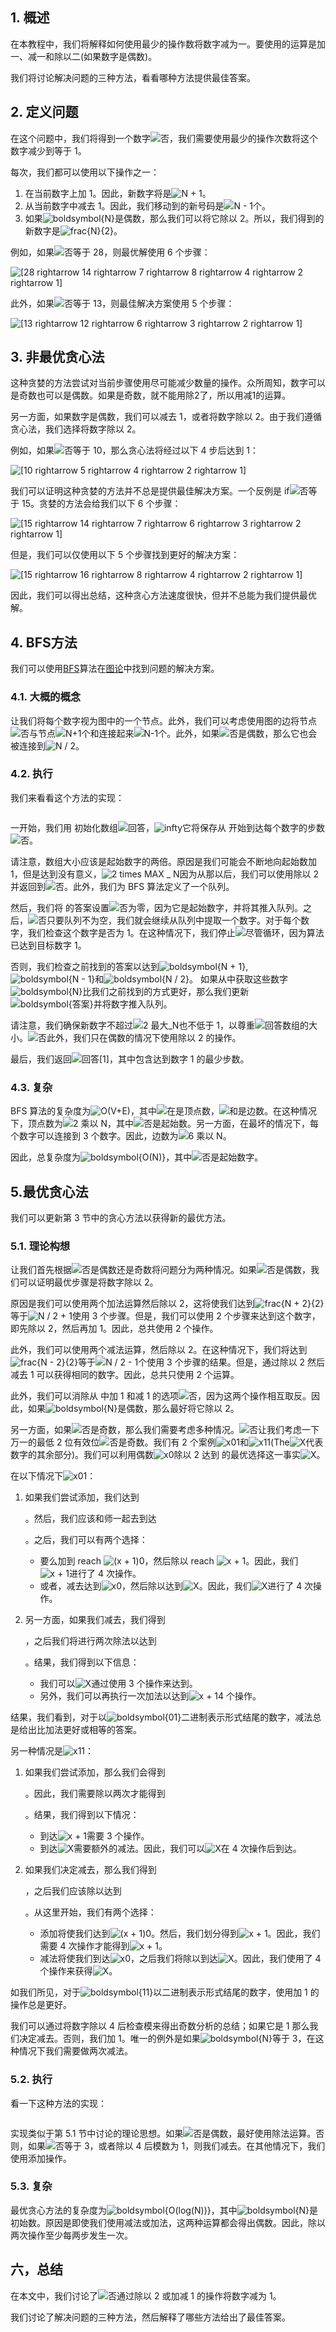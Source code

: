## 1. 概述

在本教程中，我们将解释如何使用最少的操作数将数字减为一。要使用的运算是加一、减一和除以二(如果数字是偶数)。

我们将讨论解决问题的三种方法，看看哪种方法提供最佳答案。

## 2. 定义问题

在这个问题中，我们将得到一个数字![否](https://www.baeldung.com/wp-content/ql-cache/quicklatex.com-7354bae77b50b7d1faed3e8ea7a3511a_l3.svg)，我们需要使用最少的操作次数将这个数字减少到等于 1。

每次，我们都可以使用以下操作之一：

1.  在当前数字上加 1。因此，新数字将是![N + 1](https://www.baeldung.com/wp-content/ql-cache/quicklatex.com-427345a37b0fbc5f2bed64ffbb793bea_l3.svg)。
2.  从当前数字中减去 1。因此，我们移动到的新号码是![N - 1个](https://www.baeldung.com/wp-content/ql-cache/quicklatex.com-1b5ded67e99899d73fd80771b7ec67c3_l3.svg)。
3.  如果![boldsymbol{N}](https://www.baeldung.com/wp-content/ql-cache/quicklatex.com-fe056bafcbccbd8646aa387bee57a6b8_l3.svg)是偶数，那么我们可以将它除以 2。所以，我们得到的新数字是![frac{N}{2}](https://www.baeldung.com/wp-content/ql-cache/quicklatex.com-61f2b8f0e9ad0bcab76ada3e81e15fab_l3.svg)。

例如，如果![否](https://www.baeldung.com/wp-content/ql-cache/quicklatex.com-7354bae77b50b7d1faed3e8ea7a3511a_l3.svg)等于 28，则最优解使用 6 个步骤：

 ![[28 rightarrow 14 rightarrow 7 rightarrow 8 rightarrow 4 rightarrow 2 rightarrow 1]](https://www.baeldung.com/wp-content/ql-cache/quicklatex.com-bcc34dc5daee56cdc7b4e406836e46eb_l3.svg)

此外，如果![否](https://www.baeldung.com/wp-content/ql-cache/quicklatex.com-7354bae77b50b7d1faed3e8ea7a3511a_l3.svg)等于 13，则最佳解决方案使用 5 个步骤：

 ![[13 rightarrow 12 rightarrow 6 rightarrow 3 rightarrow 2 rightarrow 1]](https://www.baeldung.com/wp-content/ql-cache/quicklatex.com-4a7b11b6f6393b1e518a6671f7b22690_l3.svg)

## 3. 非最优贪心法

这种贪婪的方法尝试对当前步骤使用尽可能减少数量的操作。众所周知，数字可以是奇数也可以是偶数。如果是奇数，就不能用除2了，所以用减1的运算。

另一方面，如果数字是偶数，我们可以减去 1，或者将数字除以 2。由于我们遵循贪心法，我们选择将数字除以 2。

例如，如果![否](https://www.baeldung.com/wp-content/ql-cache/quicklatex.com-7354bae77b50b7d1faed3e8ea7a3511a_l3.svg)等于 10，那么贪心法将经过以下 4 步后达到 1：

 ![[10 rightarrow 5 rightarrow 4 rightarrow 2 rightarrow 1]](https://www.baeldung.com/wp-content/ql-cache/quicklatex.com-e6249dfbd64a4cbe375a60eb93c289ba_l3.svg)

我们可以证明这种贪婪的方法并不总是提供最佳解决方案。一个反例是 if![否](https://www.baeldung.com/wp-content/ql-cache/quicklatex.com-7354bae77b50b7d1faed3e8ea7a3511a_l3.svg)等于 15。贪婪的方法会给我们以下 6 个步骤：

 ![[15 rightarrow 14 rightarrow 7 rightarrow 6 rightarrow 3 rightarrow 2 rightarrow 1]](https://www.baeldung.com/wp-content/ql-cache/quicklatex.com-729323a426ed6976d380a7670ce1a355_l3.svg)

但是，我们可以仅使用以下 5 个步骤找到更好的解决方案：

 ![[15 rightarrow 16 rightarrow 8 rightarrow 4 rightarrow 2 rightarrow 1]](https://www.baeldung.com/wp-content/ql-cache/quicklatex.com-fbdf6e0fbc8c1a56aabd754a5c0c58cf_l3.svg)

因此，我们可以得出总结，这种贪心方法速度很快，但并不总能为我们提供最优解。

## 4. BFS方法

我们可以使用[BFS](https://www.baeldung.com/java-breadth-first-search)算法在[图论](https://www.baeldung.com/cs/graph-theory-intro)中找到问题的解决方案。

### 4.1. 大概的概念

让我们将每个数字视为图中的一个节点。此外，我们可以考虑使用图的边将节点![否](https://www.baeldung.com/wp-content/ql-cache/quicklatex.com-7354bae77b50b7d1faed3e8ea7a3511a_l3.svg)与节点![N+1个](https://www.baeldung.com/wp-content/ql-cache/quicklatex.com-f893dcb976f72f8c703c213c025501e1_l3.svg)和连接起来![N-1个](https://www.baeldung.com/wp-content/ql-cache/quicklatex.com-07eaf690952d669b2e96cf7928c67de6_l3.svg)。此外，如果![否](https://www.baeldung.com/wp-content/ql-cache/quicklatex.com-7354bae77b50b7d1faed3e8ea7a3511a_l3.svg)是偶数，那么它也会被连接到![N / 2](https://www.baeldung.com/wp-content/ql-cache/quicklatex.com-b6e4bbf6b36066065e7f822f0d950091_l3.svg)。

### 4.2. 执行

我们来看看这个方法的实现：

```

```

一开始，我们用 初始化数组![回答](https://www.baeldung.com/wp-content/ql-cache/quicklatex.com-24a1b99f91784b4e4a2aa4d8bba12585_l3.svg)，![infty](https://www.baeldung.com/wp-content/ql-cache/quicklatex.com-ac47b919d94a96e82a20265519dbcd65_l3.svg)它将保存从 开始到达每个数字的步数![否](https://www.baeldung.com/wp-content/ql-cache/quicklatex.com-7354bae77b50b7d1faed3e8ea7a3511a_l3.svg)。

请注意，数组大小应该是起始数字的两倍。原因是我们可能会不断地向起始数加 1，但是达到没有意义，![2 times MAX _ N](https://www.baeldung.com/wp-content/ql-cache/quicklatex.com-9eded26c48bda179163bf89c1bc329bb_l3.svg)因为从那以后，我们可以使用除以 2 并返回到![否](https://www.baeldung.com/wp-content/ql-cache/quicklatex.com-7354bae77b50b7d1faed3e8ea7a3511a_l3.svg)。此外，我们为 BFS 算法定义了一个队列。

然后，我们将 的答案设置![否](https://www.baeldung.com/wp-content/ql-cache/quicklatex.com-7354bae77b50b7d1faed3e8ea7a3511a_l3.svg)为零，因为它是起始数字，并将其推入队列。之后，![否](https://www.baeldung.com/wp-content/ql-cache/quicklatex.com-7354bae77b50b7d1faed3e8ea7a3511a_l3.svg)只要队列不为空，我们就会继续从队列中提取一个数字。对于每个数字，我们检查这个数字是否为 1。在这种情况下，我们停止![尽管](https://www.baeldung.com/wp-content/ql-cache/quicklatex.com-86a8d94e46ce0e40c8b66357b68ac6d2_l3.svg)循环，因为算法已达到目标数字 1。

否则，我们检查之前找到的答案以达到![boldsymbol{N + 1}](https://www.baeldung.com/wp-content/ql-cache/quicklatex.com-293aed6c0439988d9f3d676cb719e9f3_l3.svg),![boldsymbol{N - 1}](https://www.baeldung.com/wp-content/ql-cache/quicklatex.com-8d6ca46fbee2d061336a06b3787152e8_l3.svg)和![boldsymbol{N / 2}](https://www.baeldung.com/wp-content/ql-cache/quicklatex.com-5d92189f4bf44a4e73ff5c2445f09699_l3.svg)。 如果从中获取这些数字![boldsymbol{N}](https://www.baeldung.com/wp-content/ql-cache/quicklatex.com-fe056bafcbccbd8646aa387bee57a6b8_l3.svg)比我们之前找到的方式更好，那么我们更新![boldsymbol{答案}](https://www.baeldung.com/wp-content/ql-cache/quicklatex.com-6af939975ce9ea29b14354f40bbbebc1_l3.svg)并将数字推入队列。

请注意，我们确保新数字不超过![2  最大_N](https://www.baeldung.com/wp-content/ql-cache/quicklatex.com-129181bb3b384cf6bf9b7b77400df7a0_l3.svg)也不低于 1，以尊重![回答](https://www.baeldung.com/wp-content/ql-cache/quicklatex.com-24a1b99f91784b4e4a2aa4d8bba12585_l3.svg)数组的大小。![否](https://www.baeldung.com/wp-content/ql-cache/quicklatex.com-7354bae77b50b7d1faed3e8ea7a3511a_l3.svg)此外，我们只在偶数的情况下使用除以 2 的操作。

最后，我们返回![回答[1]](https://www.baeldung.com/wp-content/ql-cache/quicklatex.com-e3363c84cf1364a661833659444b314a_l3.svg)，其中包含达到数字 1 的最少步数。

### 4.3. 复杂

BFS 算法的复杂度为![O(V+E)](https://www.baeldung.com/wp-content/ql-cache/quicklatex.com-126b48fbb229921e24629cf2c5e4b2d9_l3.svg)，其中![在](https://www.baeldung.com/wp-content/ql-cache/quicklatex.com-54e215a7a583b4f357a5a627420bcf2f_l3.svg)是顶点数，![和](https://www.baeldung.com/wp-content/ql-cache/quicklatex.com-638a7387bd72763290cc777a9b509c38_l3.svg)是边数。在这种情况下，顶点数为![2 乘以 N](https://www.baeldung.com/wp-content/ql-cache/quicklatex.com-d6b304eff959a360b9db25b52049e207_l3.svg)，其中![否](https://www.baeldung.com/wp-content/ql-cache/quicklatex.com-7354bae77b50b7d1faed3e8ea7a3511a_l3.svg)是起始数。另一方面，在最坏的情况下，每个数字可以连接到 3 个数字。因此，边数为![6 乘以 N](https://www.baeldung.com/wp-content/ql-cache/quicklatex.com-dbc63c18dd52b9f25309aeb685ec99af_l3.svg)。

因此，总复杂度为![boldsymbol{O(N)}](https://www.baeldung.com/wp-content/ql-cache/quicklatex.com-39bf05cfc09f9bc4d202710939b6f6c6_l3.svg)，其中![否](https://www.baeldung.com/wp-content/ql-cache/quicklatex.com-7354bae77b50b7d1faed3e8ea7a3511a_l3.svg)是起始数字。

## 5.最优贪心法

我们可以更新第 3 节中的贪心方法以获得新的最优方法。

### 5.1. 理论构想

让我们首先根据![否](https://www.baeldung.com/wp-content/ql-cache/quicklatex.com-7354bae77b50b7d1faed3e8ea7a3511a_l3.svg)是偶数还是奇数将问题分为两种情况。如果![否](https://www.baeldung.com/wp-content/ql-cache/quicklatex.com-7354bae77b50b7d1faed3e8ea7a3511a_l3.svg)是偶数，我们可以证明最优步骤是将数字除以 2。

原因是我们可以使用两个加法运算然后除以 2，这将使我们达到![frac{N + 2}{2}](https://www.baeldung.com/wp-content/ql-cache/quicklatex.com-c87f806211a5d7bca5c4ba1d13c2baf9_l3.svg)等于![N / 2 + 1](https://www.baeldung.com/wp-content/ql-cache/quicklatex.com-a136607f78aef71a9bb33905858d766d_l3.svg)使用 3 个步骤。但是，我们可以使用 2 个步骤来达到这个数字，即先除以 2，然后再加 1。因此，总共使用 2 个操作。

此外，我们可以使用两个减法运算，然后除以 2。在这种情况下，我们将达到![frac{N - 2}{2}](https://www.baeldung.com/wp-content/ql-cache/quicklatex.com-865ad4d17383eb9df2581c98626f70a2_l3.svg)等于![N / 2 - 1个](https://www.baeldung.com/wp-content/ql-cache/quicklatex.com-683ee8420e411102d2f0477dac0faeac_l3.svg)使用 3 个步骤的结果。但是，通过除以 2 然后减去 1 可以获得相同的数字。因此，总共只使用 2 个运算。

此外，我们可以消除从 中加 1 和减 1 的选项![否](https://www.baeldung.com/wp-content/ql-cache/quicklatex.com-7354bae77b50b7d1faed3e8ea7a3511a_l3.svg)，因为这两个操作相互取反。因此，如果![boldsymbol{N}](https://www.baeldung.com/wp-content/ql-cache/quicklatex.com-fe056bafcbccbd8646aa387bee57a6b8_l3.svg)是偶数，那么最好将它除以 2。

另一方面，如果![否](https://www.baeldung.com/wp-content/ql-cache/quicklatex.com-7354bae77b50b7d1faed3e8ea7a3511a_l3.svg)是奇数，那么我们需要考虑多种情况。![否](https://www.baeldung.com/wp-content/ql-cache/quicklatex.com-7354bae77b50b7d1faed3e8ea7a3511a_l3.svg)让我们考虑一下万一的最低 2 位有效位![否](https://www.baeldung.com/wp-content/ql-cache/quicklatex.com-7354bae77b50b7d1faed3e8ea7a3511a_l3.svg)是奇数。我们有 2 个案例![x01](https://www.baeldung.com/wp-content/ql-cache/quicklatex.com-a6c48303dae6220ed7beb807ea705ef6_l3.svg)和![x11](https://www.baeldung.com/wp-content/ql-cache/quicklatex.com-f279a781a059c34d3892c0de7b2f9436_l3.svg)(The![X](https://www.baeldung.com/wp-content/ql-cache/quicklatex.com-7e5fbfa0bbbd9f3051cd156a0f1b5e31_l3.svg)代表数字的其余部分)。我们可以利用偶数![x0](https://www.baeldung.com/wp-content/ql-cache/quicklatex.com-2e375b000334ad998452247672a23091_l3.svg)除以 2 达到 的最优选择这一事实![X](https://www.baeldung.com/wp-content/ql-cache/quicklatex.com-7e5fbfa0bbbd9f3051cd156a0f1b5e31_l3.svg)。

在以下情况下![x01](https://www.baeldung.com/wp-content/ql-cache/quicklatex.com-a6c48303dae6220ed7beb807ea705ef6_l3.svg)：

1.  如果我们尝试添加，我们达到

    

    。然后，我们应该和师一起去到达

    

    。之后，我们可以有两个选择：

    -   要么加到 reach ![(x + 1)0](https://www.baeldung.com/wp-content/ql-cache/quicklatex.com-33aa9b6813ce6bb182a7b76d627133b0_l3.svg)，然后除以 reach ![x + 1](https://www.baeldung.com/wp-content/ql-cache/quicklatex.com-b86dd5ac82cf52caf7efb97700e75369_l3.svg)。因此，我们![x + 1](https://www.baeldung.com/wp-content/ql-cache/quicklatex.com-b86dd5ac82cf52caf7efb97700e75369_l3.svg)进行了 4 次操作。
    -   或者，减去达到![x0](https://www.baeldung.com/wp-content/ql-cache/quicklatex.com-2e375b000334ad998452247672a23091_l3.svg)，然后除以达到![X](https://www.baeldung.com/wp-content/ql-cache/quicklatex.com-7e5fbfa0bbbd9f3051cd156a0f1b5e31_l3.svg)。因此，我们![X](https://www.baeldung.com/wp-content/ql-cache/quicklatex.com-7e5fbfa0bbbd9f3051cd156a0f1b5e31_l3.svg)进行了 4 次操作。

2.  另一方面，如果我们减去，我们得到

    

    ，之后我们将进行两次除法以达到

    

    。结果，我们得到以下信息：

    -   我们可以![X](https://www.baeldung.com/wp-content/ql-cache/quicklatex.com-7e5fbfa0bbbd9f3051cd156a0f1b5e31_l3.svg)通过使用 3 个操作来达到。
    -   另外，我们可以再执行一次加法以达到![x + 1](https://www.baeldung.com/wp-content/ql-cache/quicklatex.com-b86dd5ac82cf52caf7efb97700e75369_l3.svg)4 个操作。

结果，我们看到，对于以![boldsymbol{01}](https://www.baeldung.com/wp-content/ql-cache/quicklatex.com-0950b2cf428fa4d17c51e7e8e3fbf2a3_l3.svg)二进制表示形式结尾的数字，减法总是给出比加法更好或相等的答案。

另一种情况是![x11](https://www.baeldung.com/wp-content/ql-cache/quicklatex.com-f279a781a059c34d3892c0de7b2f9436_l3.svg)：

1.  如果我们尝试添加，那么我们会得到

    

    。因此，我们需要除以两次才能得到

    

    。结果，我们得到以下情况：

    -   到达![x + 1](https://www.baeldung.com/wp-content/ql-cache/quicklatex.com-b86dd5ac82cf52caf7efb97700e75369_l3.svg)需要 3 个操作。
    -   到达![X](https://www.baeldung.com/wp-content/ql-cache/quicklatex.com-7e5fbfa0bbbd9f3051cd156a0f1b5e31_l3.svg)需要额外的减法。因此，我们可以![X](https://www.baeldung.com/wp-content/ql-cache/quicklatex.com-7e5fbfa0bbbd9f3051cd156a0f1b5e31_l3.svg)在 4 次操作后到达。

2.  如果我们决定减去，那么我们得到

    

    ，之后我们应该除以达到

    

    。从这里开始，我们有两个选择：

    -   添加将使我们达到![(x + 1)0](https://www.baeldung.com/wp-content/ql-cache/quicklatex.com-33aa9b6813ce6bb182a7b76d627133b0_l3.svg)。然后，我们划分得到![x + 1](https://www.baeldung.com/wp-content/ql-cache/quicklatex.com-b86dd5ac82cf52caf7efb97700e75369_l3.svg)。因此，我们需要 4 次操作才能得到![x + 1](https://www.baeldung.com/wp-content/ql-cache/quicklatex.com-b86dd5ac82cf52caf7efb97700e75369_l3.svg)。
    -   减法将使我们到达![x0](https://www.baeldung.com/wp-content/ql-cache/quicklatex.com-2e375b000334ad998452247672a23091_l3.svg)，之后我们将除以到达![X](https://www.baeldung.com/wp-content/ql-cache/quicklatex.com-7e5fbfa0bbbd9f3051cd156a0f1b5e31_l3.svg)。因此，我们使用了 4 个操作来获得![X](https://www.baeldung.com/wp-content/ql-cache/quicklatex.com-7e5fbfa0bbbd9f3051cd156a0f1b5e31_l3.svg)。

如我们所见，对于![boldsymbol{11}](https://www.baeldung.com/wp-content/ql-cache/quicklatex.com-95f5f5f69a27b14850254092a955b4c7_l3.svg)以二进制表示形式结尾的数字，使用加 1 的操作总是更好。

我们可以通过将数字除以 4 后检查模来得出奇数分析的总结；如果它是 1 那么我们决定减去。否则，我们加 1。唯一的例外是如果![boldsymbol{N}](https://www.baeldung.com/wp-content/ql-cache/quicklatex.com-fe056bafcbccbd8646aa387bee57a6b8_l3.svg)等于 3，在这种情况下我们需要做两次减法。

### 5.2. 执行

看一下这种方法的实现：

```

```

实现类似于第 5.1 节中讨论的理论思想。如果![否](https://www.baeldung.com/wp-content/ql-cache/quicklatex.com-7354bae77b50b7d1faed3e8ea7a3511a_l3.svg)是偶数，最好使用除法运算。否则，如果![否](https://www.baeldung.com/wp-content/ql-cache/quicklatex.com-7354bae77b50b7d1faed3e8ea7a3511a_l3.svg)等于 3，或者除以 4 后模数为 1，则我们减去。在其他情况下，我们使用添加操作。

### 5.3. 复杂

最优贪心方法的复杂度为![boldsymbol{O(log(N))}](https://www.baeldung.com/wp-content/ql-cache/quicklatex.com-3f5313b15726fd4afc94d9751d64e110_l3.svg)，其中![boldsymbol{N}](https://www.baeldung.com/wp-content/ql-cache/quicklatex.com-fe056bafcbccbd8646aa387bee57a6b8_l3.svg)是初始数。原因是即使我们使用减法或加法，这两种运算都会得出偶数。因此，除以两次操作至少每两步发生一次。

## 六，总结

在本文中，我们讨论了![否](https://www.baeldung.com/wp-content/ql-cache/quicklatex.com-7354bae77b50b7d1faed3e8ea7a3511a_l3.svg)通过除以 2 或加减 1 的操作将数字减为 1。

我们讨论了解决问题的三种方法，然后解释了哪些方法给出了最佳答案。